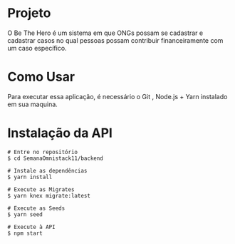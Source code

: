 # Projeto
O Be The Hero é um sistema em que ONGs possam se cadastrar e cadastrar casos no qual pessoas possam contribuir financeiramente com um caso específico.

# Como Usar
Para executar essa aplicação, é necessário o Git , Node.js + Yarn instalado em sua maquina.

# Instalação da API
```
# Entre no repositório
$ cd SemanaOmnistack11/backend

# Instale as dependências
$ yarn install

# Execute as Migrates
$ yarn knex migrate:latest 

# Execute as Seeds
$ yarn seed

# Execute à API
$ npm start
